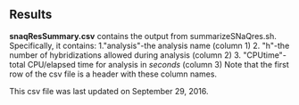 Results
-------
**snaqResSummary.csv** contains the output from summarizeSNaQres.sh. Specifically, it contains:
1."analysis"-the analysis name (column 1)
2. "h"-the number of hybridizations allowed during analysis (column 2)
3. "CPUtime"-total CPU/elapsed time for analysis in *seconds* (column 3)
Note that the first row of the csv file is a header with these column names.

This csv file was last updated on September 29, 2016.
